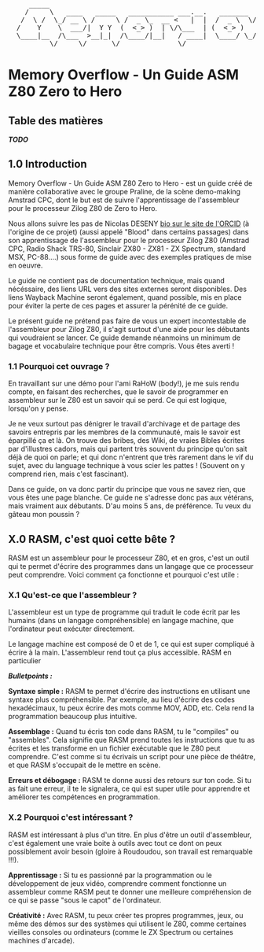 <pre>
     _____                                                                  _____.__                   
    /     \   ____   _____   ___________ ___.__.   _______  __ ____________/ ____\  |   ______  _  __  
   /  \ /  \_/ __ \ /     \ /  _ \_  __ <   |  |  /  _ \  \/ // __ \_  __ \   __\|  |  /  _ \ \/ \/ / 
  /    Y    \  ___/|  Y Y  (  <_> )  | \/\___  | (  <_> )   /\  ___/|  | \/|  |  |  |_(  <_> )     / 
  \____|__  /\___  >__|_|  /\____/|__|   / ____|  \____/ \_/  \___  >__|   |__|  |____/\____/ \/\_/ 
          \/     \/      \/              \/                       \/ 
</pre>

# Memory Overflow - Un Guide ASM Z80 Zero to Hero

## Table des matières
_**TODO**_

## 1.0 Introduction
Memory Overflow - Un Guide ASM Z80 Zero to Hero - est un guide créé de manière collaborative avec le groupe Praline, de la scène demo-making Amstrad CPC, dont le but est de suivre l'apprentissage de l'assembleur pour le processeur Zilog Z80 de Zero to Hero.

Nous allons suivre les pas de Nicolas DESENY [bio sur le site de l'ORCID](https://orcid.org/0009-0002-2113-473X) (à l'origine de ce projet) (aussi appelé "Blood" dans certains passages) dans son apprentissage de l'assembleur pour le processeur Zilog Z80 (Amstrad CPC, Radio Shack TRS-80, Sinclair ZX80 - ZX81 - ZX Spectrum, standard MSX, PC-88....) sous forme de guide avec des exemples pratiques de mise en oeuvre.

Le guide ne contient pas de documentation technique, mais quand nécéssaire, des liens URL vers des sites externes seront disponibles. Des liens Wayback Machine seront également, quand possible, mis en place pour éviter la perte de ces pages et assurer la pérénité de ce guide.

Le présent guide ne prétend pas faire de vous un expert incontestable de l'assembleur pour Zilog Z80, il s'agit surtout d'une aide pour les débutants qui voudraient se lancer. Ce guide demande néanmoins un minimum de bagage et vocabulaire technique pour être compris. Vous êtes averti !

### 1.1 Pourquoi cet ouvrage ?
En travaillant sur une démo pour l'ami RaHoW (body!), je me suis rendu compte, en faisant des recherches, que le savoir de programmer en assembleur sur le Z80 est un savoir qui se perd. Ce qui est logique, lorsqu'on y pense.

Je ne veux surtout pas dénigrer le travail d'archivage et de partage des savoirs entrepris par les membres de la communauté, mais le savoir est éparpillé ça et là. On trouve des bribes, des Wiki, de vraies Bibles écrites par d'illustres cadors, mais qui partent très souvent du principe qu'on sait déjà de quoi on parle; et qui donc n'entrent que très rarement dans le vif du sujet, avec du language technique à vous scier les pattes ! (Souvent on y comprend rien, mais c'est fascinant).

Dans ce guide, on va donc partir du principe que vous ne savez rien, que vous êtes une page blanche. Ce guide ne s'adresse donc pas aux vétérans, mais vraiment aux débutants. D'au moins 5 ans, de préférence. Tu veux du gâteau mon poussin ?

## X.0 RASM, c'est quoi cette bête ?

RASM est un assembleur pour le processeur Z80, et en gros, c'est un outil qui te permet d'écrire des programmes dans un langage que ce processeur peut comprendre. Voici comment ça fonctionne et pourquoi c'est utile :

### X.1 Qu'est-ce que l'assembleur ?

L'assembleur est un type de programme qui traduit le code écrit par les humains (dans un langage compréhensible) en langage machine, que l'ordinateur peut exécuter directement. 

Le langage machine est composé de 0 et de 1, ce qui est super compliqué à écrire à la main. L'assembleur rend tout ça plus accessible. RASM en particulier

***Bulletpoints :***

**Syntaxe simple :** RASM te permet d'écrire des instructions en utilisant une syntaxe plus compréhensible. Par exemple, au lieu d'écrire des codes hexadécimaux, tu peux écrire des mots comme MOV, ADD, etc. Cela rend la programmation beaucoup plus intuitive.

**Assemblage :** Quand tu écris ton code dans RASM, tu le "compiles" ou "assembles". Cela signifie que RASM prend toutes les instructions que tu as écrites et les transforme en un fichier exécutable que le Z80 peut comprendre. C'est comme si tu écrivais un script pour une pièce de théâtre, et que RASM s'occupait de le mettre en scène.

**Erreurs et débogage :** RASM te donne aussi des retours sur ton code. Si tu as fait une erreur, il te le signalera, ce qui est super utile pour apprendre et améliorer tes compétences en programmation.

### X.2 Pourquoi c'est intéressant ?

RASM est intéressant à plus d'un titre. En plus d'être un outil d'assembleur, c'est également une vraie boite à outils avec tout ce dont on peux possiblement avoir besoin (gloire à Roudoudou, son travail est remarquable !!!).

**Apprentissage :** Si tu es passionné par la programmation ou le développement de jeux vidéo, comprendre comment fonctionne un assembleur comme RASM peut te donner une meilleure compréhension de ce qui se passe "sous le capot" de l'ordinateur. 

**Créativité :** Avec RASM, tu peux créer tes propres programmes, jeux, ou même des démos sur des systèmes qui utilisent le Z80, comme certaines vieilles consoles ou ordinateurs (comme le ZX Spectrum ou certaines machines d'arcade).

